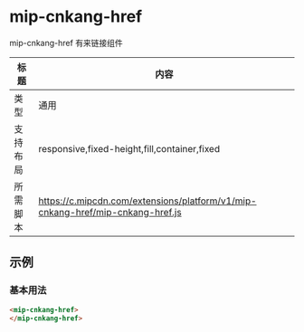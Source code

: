 # mip-cnkang-href

mip-cnkang-href 有来链接组件

标题|内容
----|----
类型|通用
支持布局|responsive,fixed-height,fill,container,fixed
所需脚本|https://c.mipcdn.com/extensions/platform/v1/mip-cnkang-href/mip-cnkang-href.js

## 示例

### 基本用法
```html
<mip-cnkang-href>
</mip-cnkang-href>
```

